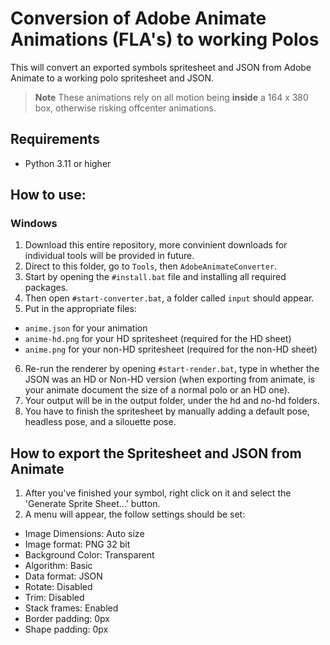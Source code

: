 # Conversion of Adobe Animate Animations (FLA's) to working Polos
This will convert an exported symbols spritesheet and JSON from Adobe Animate to a working polo spritesheet and JSON.

> **Note**
> These animations rely on all motion being **inside** a 164 x 380 box, otherwise risking offcenter animations.

## Requirements
- Python 3.11 or higher

## How to use:
### Windows
1. Download this entire repository, more convinient downloads for individual tools will be provided in future.
2. Direct to this folder, go to `Tools`, then `AdobeAnimateConverter`.
3. Start by opening the `#install.bat` file and installing all required packages.
4. Then open `#start-converter.bat`, a folder called `input` should appear.
5. Put in the appropriate files:
  - `anime.json` for your animation
  - `anime-hd.png` for your HD spritesheet (required for the HD sheet)
  - `anime.png` for your non-HD spritesheet (required for the non-HD sheet)
6. Re-run the renderer by opening `#start-render.bat`, type in whether the JSON was an HD or Non-HD version (when exporting from animate, is your animate document the size of a normal polo or an HD one).
7. Your output will be in the output folder, under the hd and no-hd folders.
8. You have to finish the spritesheet by manually adding a default pose, headless pose, and a silouette pose.

## How to export the Spritesheet and JSON from Animate
1. After you've finished your symbol, right click on it and select the 'Generate Sprite Sheet...' button.
2. A menu will appear, the follow settings should be set:
- Image Dimensions: Auto size
- Image format: PNG 32 bit
- Background Color: Transparent
- Algorithm: Basic
- Data format: JSON
- Rotate: Disabled
- Trim: Disabled
- Stack frames: Enabled
- Border padding: 0px
- Shape padding: 0px





